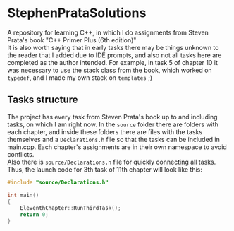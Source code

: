 # StephenPrataSolutions
A repository for learning C++, in which I do assignments from Steven Prata's book "C++ Primer Plus (6th edition)"
<br>It is also worth saying that in early tasks there may be things unknown to the reader that I added due to IDE prompts, and also not all tasks here are completed as the author intended. For example, in task 5 of chapter 10 it was necessary to use the stack class from the book, which worked on `typedef`, and I made my own stack on `templates` ;)

## Tasks structure
The project has every task from Steven Prata's book up to and including tasks, on which I am right now. In the `source` folder there are folders with each chapter, and inside these folders there are files with the tasks themselves and a `Declarations.h` file so that the tasks can be included in main.cpp. Each chapter's assignments are in their own namespace to avoid conflicts.
<br>Also there is `source/Declarations.h` file for quickly connecting all tasks. Thus, the launch code for 3th task of 11th chapter will look like this:

```cpp
#include "source/Declarations.h"

int main()
{
    EleventhChapter::RunThirdTask();
    return 0;
}
```
